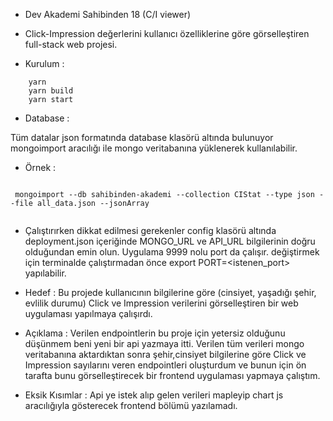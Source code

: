 * Dev Akademi Sahibinden 18 (C/I viewer)
* Click-Impression değerlerini kullanıcı özelliklerine göre görselleştiren full-stack web projesi.


* Kurulum : 
```
    yarn 
    yarn build
    yarn start 
```

* Database : 

Tüm datalar json formatında database klasörü altında bulunuyor mongoimport aracılığı ile mongo veritabanına yüklenerek kullanılabilir.
* Örnek :
```
 
 mongoimport --db sahibinden-akademi --collection CIStat --type json --file all_data.json --jsonArray
  

``` 
* Çalıştırırken dikkat edilmesi gerekenler 
config klasörü altında deployment.json içeriğinde MONGO_URL ve API_URL bilgilerinin doğru olduğundan emin olun.
Uygulama 9999 nolu port da çalışır.
değiştirmek için terminalde çalıştırmadan önce export PORT=<istenen_port> yapılabilir.

* Hedef : 
Bu projede kullanıcının bilgilerine göre (cinsiyet, yaşadığı şehir, evlilik durumu) Click ve Impression verilerini görselleştiren bir web uygulaması yapılmaya çalışırdı.

* Açıklama : 
Verilen endpointlerin bu proje için yetersiz olduğunu düşünmem beni yeni bir api yazmaya itti.
Verilen tüm verileri mongo veritabanına aktardıktan sonra şehir,cinsiyet bilgilerine göre Click ve Impression sayılarını veren endpointleri oluşturdum ve bunun için ön tarafta bunu görselleştirecek 
bir frontend uygulaması yapmaya çalıştım.

* Eksik Kısımlar : 
Api ye istek alıp gelen verileri mapleyip chart js aracılığıyla gösterecek frontend bölümü yazılamadı.
